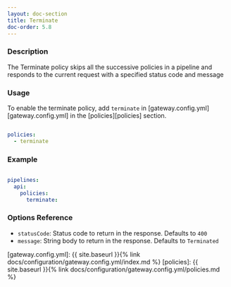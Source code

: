 ```yaml
---
layout: doc-section
title: Terminate
doc-order: 5.8
---
```

### Description

The Terminate policy skips all the successive policies in a pipeline and responds to the current request with a specified
status code and message

### Usage

To enable the terminate policy, add `terminate` in [gateway.config.yml][gateway.config.yml] in the [policies][policies] section.

```yaml

policies:
  - terminate
```

### Example

```yaml

pipelines:
  api:
    policies:
      terminate:

```

### Options Reference

* `statusCode`: Status code to return in the response. Defaults to `400`
* `message`: String body to return in the response. Defaults to `Terminated`

[gateway.config.yml]: {{ site.baseurl }}{% link docs/configuration/gateway.config.yml/index.md %}
[policies]: {{ site.baseurl }}{% link docs/configuration/gateway.config.yml/policies.md %}

